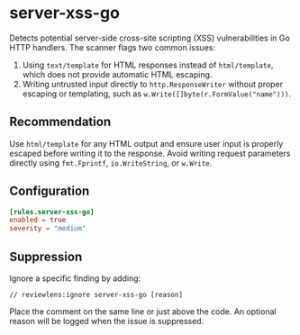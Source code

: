 # server-xss-go

Detects potential server-side cross-site scripting (XSS) vulnerabilities in Go
HTTP handlers. The scanner flags two common issues:

1. Using `text/template` for HTML responses instead of `html/template`, which
   does not provide automatic HTML escaping.
2. Writing untrusted input directly to `http.ResponseWriter` without proper
   escaping or templating, such as `w.Write([]byte(r.FormValue("name")))`.

## Recommendation

Use `html/template` for any HTML output and ensure user input is properly
escaped before writing it to the response. Avoid writing request parameters
directly using `fmt.Fprintf`, `io.WriteString`, or `w.Write`.

## Configuration

```toml
[rules.server-xss-go]
enabled = true
severity = "medium"
```

## Suppression

Ignore a specific finding by adding:

```text
// reviewlens:ignore server-xss-go [reason]
```

Place the comment on the same line or just above the code. An optional reason
will be logged when the issue is suppressed.
